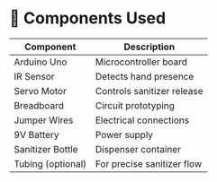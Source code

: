 # 🔧 Components Used

| Component        | Description                        |
|------------------|------------------------------------|
| Arduino Uno      | Microcontroller board              |
| IR Sensor        | Detects hand presence              |
| Servo Motor      | Controls sanitizer release         |
| Breadboard       | Circuit prototyping                |
| Jumper Wires     | Electrical connections             |
| 9V Battery       | Power supply                       |
| Sanitizer Bottle | Dispenser container                |
| Tubing (optional)| For precise sanitizer flow         |
